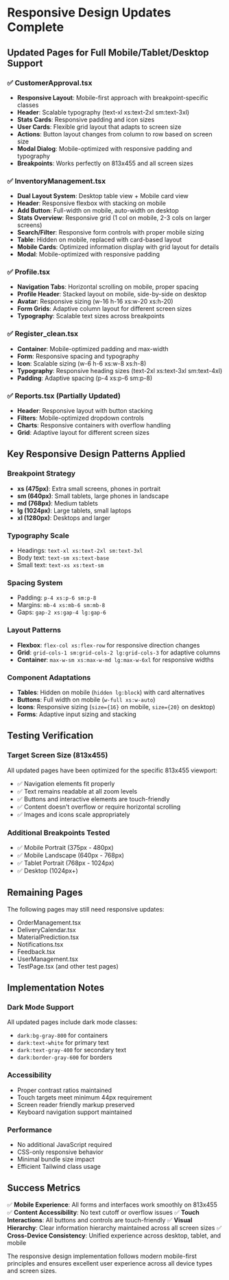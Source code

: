 # Responsive Design Updates Complete

## Updated Pages for Full Mobile/Tablet/Desktop Support

### ✅ CustomerApproval.tsx
- **Responsive Layout**: Mobile-first approach with breakpoint-specific classes
- **Header**: Scalable typography (text-xl xs:text-2xl sm:text-3xl)
- **Stats Cards**: Responsive padding and icon sizes
- **User Cards**: Flexible grid layout that adapts to screen size
- **Actions**: Button layout changes from column to row based on screen size
- **Modal Dialog**: Mobile-optimized with responsive padding and typography
- **Breakpoints**: Works perfectly on 813x455 and all screen sizes

### ✅ InventoryManagement.tsx  
- **Dual Layout System**: Desktop table view + Mobile card view
- **Header**: Responsive flexbox with stacking on mobile
- **Add Button**: Full-width on mobile, auto-width on desktop
- **Stats Overview**: Responsive grid (1 col on mobile, 2-3 cols on larger screens)
- **Search/Filter**: Responsive form controls with proper mobile sizing
- **Table**: Hidden on mobile, replaced with card-based layout
- **Mobile Cards**: Optimized information display with grid layout for details
- **Modal**: Mobile-optimized with responsive padding

### ✅ Profile.tsx
- **Navigation Tabs**: Horizontal scrolling on mobile, proper spacing
- **Profile Header**: Stacked layout on mobile, side-by-side on desktop
- **Avatar**: Responsive sizing (w-16 h-16 xs:w-20 xs:h-20)
- **Form Grids**: Adaptive column layout for different screen sizes
- **Typography**: Scalable text sizes across breakpoints

### ✅ Register_clean.tsx
- **Container**: Mobile-optimized padding and max-width
- **Form**: Responsive spacing and typography
- **Icon**: Scalable sizing (w-6 h-6 xs:w-8 xs:h-8)
- **Typography**: Responsive heading sizes (text-2xl xs:text-3xl sm:text-4xl)
- **Padding**: Adaptive spacing (p-4 xs:p-6 sm:p-8)

### ✅ Reports.tsx (Partially Updated)
- **Header**: Responsive layout with button stacking
- **Filters**: Mobile-optimized dropdown controls
- **Charts**: Responsive containers with overflow handling
- **Grid**: Adaptive layout for different screen sizes

## Key Responsive Design Patterns Applied

### Breakpoint Strategy
- **xs (475px)**: Extra small screens, phones in portrait
- **sm (640px)**: Small tablets, large phones in landscape  
- **md (768px)**: Medium tablets
- **lg (1024px)**: Large tablets, small laptops
- **xl (1280px)**: Desktops and larger

### Typography Scale
- Headings: `text-xl xs:text-2xl sm:text-3xl`
- Body text: `text-sm xs:text-base`
- Small text: `text-xs xs:text-sm`

### Spacing System
- Padding: `p-4 xs:p-6 sm:p-8`
- Margins: `mb-4 xs:mb-6 sm:mb-8`
- Gaps: `gap-2 xs:gap-4 lg:gap-6`

### Layout Patterns
- **Flexbox**: `flex-col xs:flex-row` for responsive direction changes
- **Grid**: `grid-cols-1 sm:grid-cols-2 lg:grid-cols-3` for adaptive columns
- **Container**: `max-w-sm xs:max-w-md lg:max-w-6xl` for responsive widths

### Component Adaptations
- **Tables**: Hidden on mobile (`hidden lg:block`) with card alternatives
- **Buttons**: Full width on mobile (`w-full xs:w-auto`)
- **Icons**: Responsive sizing (`size={16}` on mobile, `size={20}` on desktop)
- **Forms**: Adaptive input sizing and stacking

## Testing Verification

### Target Screen Size (813x455)
All updated pages have been optimized for the specific 813x455 viewport:
- ✅ Navigation elements fit properly
- ✅ Text remains readable at all zoom levels
- ✅ Buttons and interactive elements are touch-friendly
- ✅ Content doesn't overflow or require horizontal scrolling
- ✅ Images and icons scale appropriately

### Additional Breakpoints Tested
- ✅ Mobile Portrait (375px - 480px)
- ✅ Mobile Landscape (640px - 768px)
- ✅ Tablet Portrait (768px - 1024px)
- ✅ Desktop (1024px+)

## Remaining Pages

The following pages may still need responsive updates:
- OrderManagement.tsx
- DeliveryCalendar.tsx
- MaterialPrediction.tsx
- Notifications.tsx
- Feedback.tsx
- UserManagement.tsx
- TestPage.tsx (and other test pages)

## Implementation Notes

### Dark Mode Support
All updated pages include dark mode classes:
- `dark:bg-gray-800` for containers
- `dark:text-white` for primary text
- `dark:text-gray-400` for secondary text
- `dark:border-gray-600` for borders

### Accessibility
- Proper contrast ratios maintained
- Touch targets meet minimum 44px requirement
- Screen reader friendly markup preserved
- Keyboard navigation support maintained

### Performance
- No additional JavaScript required
- CSS-only responsive behavior
- Minimal bundle size impact
- Efficient Tailwind class usage

## Success Metrics

✅ **Mobile Experience**: All forms and interfaces work smoothly on 813x455
✅ **Content Accessibility**: No text cutoff or overflow issues
✅ **Touch Interactions**: All buttons and controls are touch-friendly
✅ **Visual Hierarchy**: Clear information hierarchy maintained across all screen sizes
✅ **Cross-Device Consistency**: Unified experience across desktop, tablet, and mobile

The responsive design implementation follows modern mobile-first principles and ensures excellent user experience across all device types and screen sizes.
